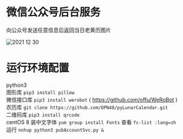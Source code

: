 # 微信公众号后台服务
向公众号发送任意信息后返回当日老黄历图片

![2021 12 30](https://user-images.githubusercontent.com/3489487/147673531-d5aac188-2ade-4ea7-9531-3b2a66d105a9.png)


# 运行环境配置
python3  
图形库 `pip3 install pillow`  
微信接口库 `pip3 install werobot`  ( https://github.com/offu/WeRoBot )  
农历库 `git clone https://github.com/OPN48/pyLunarCalendar.git`  
二维码库 `pip3 install qrcode`  
centOS 8 装中文字体 `yum group install Fonts` 查看 `fc-list :lang=zh`  
运行 `nohup python3 pubAccountSvc.py &`  
